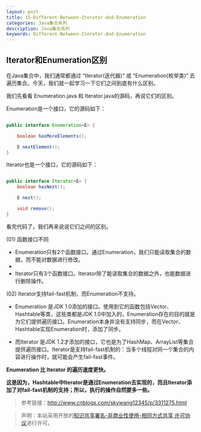 ```yaml
---
layout: post
title: 15-Different-Between-Iterator-And-Enumeration
categories: Java集合系列
description: Java集合系列
keywords: Different-Between-Iterator-And-Enumeration
---
```


## Iterator和Enumeration区别

在Java集合中，我们通常都通过 “Iterator(迭代器)” 或 “Enumeration(枚举类)” 去遍历集合。今天，我们就一起学习一下它们之间到底有什么区别。

我们先看看 Enumeration.java 和 Iterator.java的源码，再说它们的区别。

Enumeration是一个接口，它的源码如下：

```java

public interface Enumeration<E> {

    boolean hasMoreElements();

    E nextElement();
}

```

Iterator也是一个接口，它的源码如下：

```java

public interface Iterator<E> {
    boolean hasNext();

    E next();

    void remove();
}

```

看完代码了，我们再来说说它们之间的区别。

(01) 函数接口不同
- Enumeration只有2个函数接口。通过Enumeration，我们只能读取集合的数据，而不能对数据进行修改。
- 
- Iterator只有3个函数接口。Iterator除了能读取集合的数据之外，也能数据进行删除操作。

(02) Iterator支持fail-fast机制，而Enumeration不支持。

- Enumeration 是JDK 1.0添加的接口。使用到它的函数包括Vector、Hashtable等类，这些类都是JDK 1.0中加入的，Enumeration存在的目的就是为它们提供遍历接口。Enumeration本身并没有支持同步，而在Vector、Hashtable实现Enumeration时，添加了同步。

- 而Iterator 是JDK 1.2才添加的接口，它也是为了HashMap、ArrayList等集合提供遍历接口。Iterator是支持fail-fast机制的：当多个线程对同一个集合的内容进行操作时，就可能会产生fail-fast事件。

**Enumeration 比 Iterator 的遍历速度更快。**

**这是因为，Hashtable中Iterator是通过Enumeration去实现的，而且Iterator添加了对fail-fast机制的支持；所以，执行的操作自然要多一些。**

> 参考链接：http://www.cnblogs.com/skywang12345/p/3311275.html

> 声明：本站采用开放的[知识共享署名-非商业性使用-相同方式共享 许可协议](https://creativecommons.org/licenses/by-nc-sa/3.0/deed.zh)进行许可。
